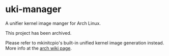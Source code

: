 # uki-manager

A unifier kernel image manger for Arch Linux.

This project has been archived.

Please refer to mkinitcpio's built-in unified kernel image generation instead.
More info at the [arch wiki page](https://wiki.archlinux.org/title/Unified_kernel_image).
